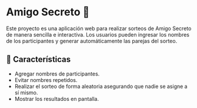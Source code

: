 # Amigo Secreto 🎁

Este proyecto es una aplicación web para realizar sorteos de Amigo Secreto de manera sencilla e interactiva. Los usuarios pueden ingresar los nombres de los participantes y generar automáticamente las parejas del sorteo.

## 🚀 Características

- Agregar nombres de participantes.
- Evitar nombres repetidos.
- Realizar el sorteo de forma aleatoria asegurando que nadie se asigne a sí mismo.
- Mostrar los resultados en pantalla.


